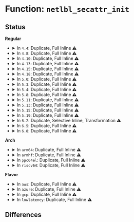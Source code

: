 # Function: <code>netlbl_secattr_init</code>

## Status
<b>Regular</b>
<ul>
<li>
<details>
<summary>In <code>4.4</code>: Duplicate, Full Inline ⚠️</summary>

**Collision:** Static Duplication

**Inline:** Full

**Transformation:** False

**Instances:**

```
In security/selinux/netlabel.c (ffffffff8135d482)
Location: include/net/netlabel.h:301
Inline: True
Inline callers:
  - security/selinux/netlabel.c:selinux_netlbl_skbuff_getsid
  - security/selinux/netlabel.c:selinux_netlbl_skbuff_setsid
  - security/selinux/netlabel.c:selinux_netlbl_inet_conn_request
  - security/selinux/netlabel.c:selinux_netlbl_sock_rcv_skb
  - security/selinux/netlabel.c:selinux_netlbl_socket_setsockopt
```
```
In security/smack/smack_lsm.c (ffffffff81360f36)
Location: include/net/netlabel.h:301
Inline: True
Inline callers:
  - security/smack/smack_lsm.c:smack_socket_getpeersec_dgram
  - security/smack/smack_lsm.c:smack_inet_conn_request
  - security/smack/smack_lsm.c:smack_socket_sock_rcv_skb
```
</details>
</li>
<li>
<details>
<summary>In <code>4.8</code>: Duplicate, Full Inline ⚠️</summary>

**Collision:** Static Duplication

**Inline:** Full

**Transformation:** False

**Instances:**

```
In security/selinux/netlabel.c (ffffffff81393a91)
Location: include/net/netlabel.h:361
Inline: True
Inline callers:
  - security/selinux/netlabel.c:selinux_netlbl_socket_setsockopt
  - security/selinux/netlabel.c:selinux_netlbl_sock_rcv_skb
  - security/selinux/netlabel.c:selinux_netlbl_inet_conn_request
  - security/selinux/netlabel.c:selinux_netlbl_skbuff_setsid
  - security/selinux/netlabel.c:selinux_netlbl_skbuff_getsid
```
```
In security/smack/smack_lsm.c (ffffffff813981de)
Location: include/net/netlabel.h:361
Inline: True
Inline callers:
  - security/smack/smack_lsm.c:smack_inet_conn_request
  - security/smack/smack_lsm.c:smack_socket_getpeersec_dgram
  - security/smack/smack_lsm.c:smack_socket_sock_rcv_skb
```
</details>
</li>
<li>
<details>
<summary>In <code>4.10</code>: Duplicate, Full Inline ⚠️</summary>

**Collision:** Static Duplication

**Inline:** Full

**Transformation:** False

**Instances:**

```
In security/selinux/netlabel.c (ffffffff813aa6b1)
Location: include/net/netlabel.h:361
Inline: True
Inline callers:
  - security/selinux/netlabel.c:selinux_netlbl_socket_setsockopt
  - security/selinux/netlabel.c:selinux_netlbl_sock_rcv_skb
  - security/selinux/netlabel.c:selinux_netlbl_inet_conn_request
  - security/selinux/netlabel.c:selinux_netlbl_skbuff_setsid
  - security/selinux/netlabel.c:selinux_netlbl_skbuff_getsid
```
```
In security/smack/smack_lsm.c (ffffffff813aedbe)
Location: include/net/netlabel.h:361
Inline: True
Inline callers:
  - security/smack/smack_lsm.c:smack_inet_conn_request
  - security/smack/smack_lsm.c:smack_socket_getpeersec_dgram
  - security/smack/smack_lsm.c:smack_socket_sock_rcv_skb
```
</details>
</li>
<li>
<details>
<summary>In <code>4.13</code>: Duplicate, Full Inline ⚠️</summary>

**Collision:** Static Duplication

**Inline:** Full

**Transformation:** False

**Instances:**

```
In security/selinux/netlabel.c (ffffffff813c109b)
Location: include/net/netlabel.h:361
Inline: True
Inline callers:
  - security/selinux/netlabel.c:selinux_netlbl_socket_setsockopt
  - security/selinux/netlabel.c:selinux_netlbl_sock_rcv_skb
  - security/selinux/netlabel.c:selinux_netlbl_inet_conn_request
  - security/selinux/netlabel.c:selinux_netlbl_skbuff_setsid
  - security/selinux/netlabel.c:selinux_netlbl_skbuff_getsid
```
```
In security/smack/smack_lsm.c (ffffffff813c5353)
Location: include/net/netlabel.h:361
Inline: True
Inline callers:
  - security/smack/smack_lsm.c:smack_inet_conn_request
  - security/smack/smack_lsm.c:smack_socket_getpeersec_dgram
  - security/smack/smack_lsm.c:smack_socket_sock_rcv_skb
```
</details>
</li>
<li>
<details>
<summary>In <code>4.15</code>: Duplicate, Full Inline ⚠️</summary>

**Collision:** Static Duplication

**Inline:** Full

**Transformation:** False

**Instances:**

```
In security/selinux/netlabel.c (ffffffff813e729b)
Location: include/net/netlabel.h:361
Inline: True
Inline callers:
  - security/selinux/netlabel.c:selinux_netlbl_socket_setsockopt
  - security/selinux/netlabel.c:selinux_netlbl_sock_rcv_skb
  - security/selinux/netlabel.c:selinux_netlbl_inet_conn_request
  - security/selinux/netlabel.c:selinux_netlbl_skbuff_setsid
  - security/selinux/netlabel.c:selinux_netlbl_skbuff_getsid
```
```
In security/smack/smack_lsm.c (ffffffff813eb423)
Location: include/net/netlabel.h:361
Inline: True
Inline callers:
  - security/smack/smack_lsm.c:smack_inet_conn_request
  - security/smack/smack_lsm.c:smack_socket_getpeersec_dgram
  - security/smack/smack_lsm.c:smack_socket_sock_rcv_skb
```
</details>
</li>
<li>
<details>
<summary>In <code>4.18</code>: Duplicate, Full Inline ⚠️</summary>

**Collision:** Static Duplication

**Inline:** Full

**Transformation:** False

**Instances:**

```
In security/selinux/netlabel.c (ffffffff81418204)
Location: include/net/netlabel.h:361
Inline: True
Inline callers:
  - security/selinux/netlabel.c:selinux_netlbl_socket_setsockopt
  - security/selinux/netlabel.c:selinux_netlbl_sock_rcv_skb
  - security/selinux/netlabel.c:selinux_netlbl_inet_conn_request
  - security/selinux/netlabel.c:selinux_netlbl_sctp_assoc_request
  - security/selinux/netlabel.c:selinux_netlbl_skbuff_setsid
  - security/selinux/netlabel.c:selinux_netlbl_skbuff_getsid
```
```
In security/smack/smack_lsm.c (ffffffff8141cd5c)
Location: include/net/netlabel.h:361
Inline: True
Inline callers:
  - security/smack/smack_lsm.c:smack_inet_conn_request
  - security/smack/smack_lsm.c:smack_socket_getpeersec_dgram
  - security/smack/smack_lsm.c:smack_socket_sock_rcv_skb
```
</details>
</li>
<li>
<details>
<summary>In <code>5.0</code>: Duplicate, Full Inline ⚠️</summary>

**Collision:** Static Duplication

**Inline:** Full

**Transformation:** False

**Instances:**

```
In security/selinux/netlabel.c (ffffffff8143478b)
Location: include/net/netlabel.h:361
Inline: True
Inline callers:
  - security/selinux/netlabel.c:selinux_netlbl_socket_setsockopt
  - security/selinux/netlabel.c:selinux_netlbl_sock_rcv_skb
  - security/selinux/netlabel.c:selinux_netlbl_inet_conn_request
  - security/selinux/netlabel.c:selinux_netlbl_sctp_assoc_request
  - security/selinux/netlabel.c:selinux_netlbl_skbuff_setsid
  - security/selinux/netlabel.c:selinux_netlbl_skbuff_getsid
```
```
In security/smack/smack_lsm.c (ffffffff81438693)
Location: include/net/netlabel.h:361
Inline: True
Inline callers:
  - security/smack/smack_lsm.c:smack_inet_conn_request
  - security/smack/smack_lsm.c:smack_socket_getpeersec_dgram
  - security/smack/smack_lsm.c:smack_socket_sock_rcv_skb
```
</details>
</li>
<li>
<details>
<summary>In <code>5.3</code>: Duplicate, Full Inline ⚠️</summary>

**Collision:** Static Duplication

**Inline:** Full

**Transformation:** False

**Instances:**

```
In security/selinux/netlabel.c (ffffffff8146223c)
Location: include/net/netlabel.h:347
Inline: True
Inline callers:
  - security/selinux/netlabel.c:selinux_netlbl_socket_setsockopt
  - security/selinux/netlabel.c:selinux_netlbl_sock_rcv_skb
  - security/selinux/netlabel.c:selinux_netlbl_inet_conn_request
  - security/selinux/netlabel.c:selinux_netlbl_sctp_assoc_request
  - security/selinux/netlabel.c:selinux_netlbl_skbuff_setsid
  - security/selinux/netlabel.c:selinux_netlbl_skbuff_getsid
```
```
In security/smack/smack_lsm.c (ffffffff814662f6)
Location: include/net/netlabel.h:347
Inline: True
Inline callers:
  - security/smack/smack_lsm.c:smack_inet_conn_request
  - security/smack/smack_lsm.c:smack_socket_getpeersec_dgram
  - security/smack/smack_lsm.c:smack_socket_sock_rcv_skb
```
</details>
</li>
<li>
<details>
<summary>In <code>5.4</code>: Duplicate, Full Inline ⚠️</summary>

**Collision:** Static Duplication

**Inline:** Full

**Transformation:** False

**Instances:**

```
In security/selinux/netlabel.c (ffffffff8147bfeb)
Location: include/net/netlabel.h:347
Inline: True
Inline callers:
  - security/selinux/netlabel.c:selinux_netlbl_socket_setsockopt
  - security/selinux/netlabel.c:selinux_netlbl_sock_rcv_skb
  - security/selinux/netlabel.c:selinux_netlbl_inet_conn_request
  - security/selinux/netlabel.c:selinux_netlbl_sctp_assoc_request
  - security/selinux/netlabel.c:selinux_netlbl_skbuff_setsid
  - security/selinux/netlabel.c:selinux_netlbl_skbuff_getsid
```
```
In security/smack/smack_lsm.c (ffffffff814800d6)
Location: include/net/netlabel.h:347
Inline: True
Inline callers:
  - security/smack/smack_lsm.c:smack_inet_conn_request
  - security/smack/smack_lsm.c:smack_socket_getpeersec_dgram
  - security/smack/smack_lsm.c:smack_socket_sock_rcv_skb
```
</details>
</li>
<li>
<details>
<summary>In <code>5.8</code>: Duplicate, Full Inline ⚠️</summary>

**Collision:** Static Duplication

**Inline:** Full

**Transformation:** False

**Instances:**

```
In security/selinux/netlabel.c (ffffffff814d163b)
Location: include/net/netlabel.h:347
Inline: True
Inline callers:
  - security/selinux/netlabel.c:selinux_netlbl_socket_setsockopt
  - security/selinux/netlabel.c:selinux_netlbl_sock_rcv_skb
  - security/selinux/netlabel.c:selinux_netlbl_inet_conn_request
  - security/selinux/netlabel.c:selinux_netlbl_sctp_assoc_request
  - security/selinux/netlabel.c:selinux_netlbl_skbuff_setsid
  - security/selinux/netlabel.c:selinux_netlbl_skbuff_getsid
```
```
In security/smack/smack_lsm.c (ffffffff814d6733)
Location: include/net/netlabel.h:347
Inline: True
Inline callers:
  - security/smack/smack_lsm.c:smack_inet_conn_request
  - security/smack/smack_lsm.c:smack_socket_getpeersec_dgram
  - security/smack/smack_lsm.c:smack_socket_sock_rcv_skb
```
</details>
</li>
<li>
<details>
<summary>In <code>5.11</code>: Duplicate, Full Inline ⚠️</summary>

**Collision:** Static Duplication

**Inline:** Full

**Transformation:** False

**Instances:**

```
In security/selinux/netlabel.c (ffffffff814eeb4b)
Location: include/net/netlabel.h:347
Inline: True
Inline callers:
  - security/selinux/netlabel.c:selinux_netlbl_socket_setsockopt
  - security/selinux/netlabel.c:selinux_netlbl_sock_rcv_skb
  - security/selinux/netlabel.c:selinux_netlbl_inet_conn_request
  - security/selinux/netlabel.c:selinux_netlbl_sctp_assoc_request
  - security/selinux/netlabel.c:selinux_netlbl_skbuff_setsid
  - security/selinux/netlabel.c:selinux_netlbl_skbuff_getsid
```
```
In security/smack/smack_lsm.c (ffffffff814f0487)
Location: include/net/netlabel.h:347
Inline: True
Inline callers:
  - security/smack/smack_lsm.c:smack_from_netlbl
```
</details>
</li>
<li>
<details>
<summary>In <code>5.13</code>: Duplicate, Full Inline ⚠️</summary>

**Collision:** Static Duplication

**Inline:** Full

**Transformation:** False

**Instances:**

```
In security/selinux/netlabel.c (ffffffff814f58ab)
Location: include/net/netlabel.h:347
Inline: True
Inline callers:
  - security/selinux/netlabel.c:selinux_netlbl_socket_setsockopt
  - security/selinux/netlabel.c:selinux_netlbl_sock_rcv_skb
  - security/selinux/netlabel.c:selinux_netlbl_inet_conn_request
  - security/selinux/netlabel.c:selinux_netlbl_sctp_assoc_request
  - security/selinux/netlabel.c:selinux_netlbl_skbuff_setsid
  - security/selinux/netlabel.c:selinux_netlbl_skbuff_getsid
```
```
In security/smack/smack_lsm.c (ffffffff814f7407)
Location: include/net/netlabel.h:347
Inline: True
Inline callers:
  - security/smack/smack_lsm.c:smack_from_netlbl
```
</details>
</li>
<li>
<details>
<summary>In <code>5.15</code>: Duplicate, Full Inline ⚠️</summary>

**Collision:** Static Duplication

**Inline:** Full

**Transformation:** False

**Instances:**

```
In security/selinux/netlabel.c (ffffffff815502ab)
Location: include/net/netlabel.h:347
Inline: True
Inline callers:
  - security/selinux/netlabel.c:selinux_netlbl_socket_setsockopt
  - security/selinux/netlabel.c:selinux_netlbl_sock_rcv_skb
  - security/selinux/netlabel.c:selinux_netlbl_inet_conn_request
  - security/selinux/netlabel.c:selinux_netlbl_sctp_assoc_request
  - security/selinux/netlabel.c:selinux_netlbl_skbuff_setsid
  - security/selinux/netlabel.c:selinux_netlbl_skbuff_getsid
```
```
In security/smack/smack_lsm.c (ffffffff81551fa7)
Location: include/net/netlabel.h:347
Inline: True
Inline callers:
  - security/smack/smack_lsm.c:smack_from_netlbl
```
</details>
</li>
<li>
<details>
<summary>In <code>5.19</code>: Duplicate, Full Inline ⚠️</summary>

**Collision:** Static Duplication

**Inline:** Full

**Transformation:** False

**Instances:**

```
In security/selinux/netlabel.c (ffffffff815e9733)
Location: include/net/netlabel.h:347
Inline: True
Inline callers:
  - security/selinux/netlabel.c:selinux_netlbl_socket_setsockopt
  - security/selinux/netlabel.c:selinux_netlbl_sock_rcv_skb
  - security/selinux/netlabel.c:selinux_netlbl_inet_conn_request
  - security/selinux/netlabel.c:selinux_netlbl_sctp_assoc_request
  - security/selinux/netlabel.c:selinux_netlbl_skbuff_setsid
  - security/selinux/netlabel.c:selinux_netlbl_skbuff_getsid
```
```
In security/smack/smack_lsm.c (ffffffff815eb997)
Location: include/net/netlabel.h:347
Inline: True
Inline callers:
  - security/smack/smack_lsm.c:smack_from_netlbl
```
</details>
</li>
<li>
<details>
<summary>In <code>6.2</code>: Duplicate, Selective Inline, Transformation ⚠️</summary>

**Collision:** Static Duplication

**Inline:** Selective

**Transformation:** True

**Instances:**

```
In security/selinux/netlabel.c (ffffffff81699073)
Location: include/net/netlabel.h:347
Inline: True
Inline callers:
  - security/selinux/netlabel.c:selinux_netlbl_socket_setsockopt
  - security/selinux/netlabel.c:selinux_netlbl_sock_rcv_skb
  - security/selinux/netlabel.c:selinux_netlbl_inet_conn_request
  - security/selinux/netlabel.c:selinux_netlbl_sctp_assoc_request
  - security/selinux/netlabel.c:selinux_netlbl_skbuff_setsid
  - security/selinux/netlabel.c:selinux_netlbl_skbuff_getsid
```
```
In security/smack/smack_lsm.c (ffffffff8169b5b7)
Location: include/net/netlabel.h:347
Inline: True
Inline callers:
  - security/smack/smack_lsm.c:smack_from_netlbl
```
**Symbols:**

```
ffffffff81698270-ffffffff81698280: netlbl_secattr_init.part.0 (STB_LOCAL)
```
</details>
</li>
<li>
<details>
<summary>In <code>6.5</code>: Duplicate, Full Inline ⚠️</summary>

**Collision:** Static Duplication

**Inline:** Full

**Transformation:** False

**Instances:**

```
In security/selinux/netlabel.c (ffffffff816d1523)
Location: include/net/netlabel.h:347
Inline: True
Inline callers:
  - security/selinux/netlabel.c:selinux_netlbl_socket_setsockopt
  - security/selinux/netlabel.c:selinux_netlbl_sock_rcv_skb
  - security/selinux/netlabel.c:selinux_netlbl_inet_conn_request
  - security/selinux/netlabel.c:selinux_netlbl_sctp_assoc_request
  - security/selinux/netlabel.c:selinux_netlbl_skbuff_setsid
  - security/selinux/netlabel.c:selinux_netlbl_skbuff_getsid
```
```
In security/smack/smack_lsm.c (ffffffff816d3dc7)
Location: include/net/netlabel.h:347
Inline: True
Inline callers:
  - security/smack/smack_lsm.c:smack_from_netlbl
```
</details>
</li>
<li>
<details>
<summary>In <code>6.8</code>: Duplicate, Full Inline ⚠️</summary>

**Collision:** Static Duplication

**Inline:** Full

**Transformation:** False

**Instances:**

```
In security/selinux/netlabel.c (ffffffff8170db53)
Location: include/net/netlabel.h:347
Inline: True
Inline callers:
  - security/selinux/netlabel.c:selinux_netlbl_socket_setsockopt
  - security/selinux/netlabel.c:selinux_netlbl_sock_rcv_skb
  - security/selinux/netlabel.c:selinux_netlbl_inet_conn_request
  - security/selinux/netlabel.c:selinux_netlbl_sctp_assoc_request
  - security/selinux/netlabel.c:selinux_netlbl_skbuff_setsid
  - security/selinux/netlabel.c:selinux_netlbl_skbuff_getsid
```
```
In security/smack/smack_lsm.c (ffffffff81711a75)
Location: include/net/netlabel.h:347
Inline: True
Inline callers:
  - security/smack/smack_lsm.c:smack_from_netlbl
```
</details>
</li>
</ul>
<b>Arch</b>
<ul>
<li>
<details>
<summary>In <code>arm64</code>: Duplicate, Full Inline ⚠️</summary>

**Collision:** Static Duplication

**Inline:** Full

**Transformation:** False

**Instances:**

```
In security/selinux/netlabel.c (ffff80001056cb70)
Location: include/net/netlabel.h:347
Inline: True
Inline callers:
  - security/selinux/netlabel.c:selinux_netlbl_socket_setsockopt
  - security/selinux/netlabel.c:selinux_netlbl_sock_rcv_skb
  - security/selinux/netlabel.c:selinux_netlbl_inet_conn_request
  - security/selinux/netlabel.c:selinux_netlbl_sctp_assoc_request
  - security/selinux/netlabel.c:selinux_netlbl_skbuff_setsid
  - security/selinux/netlabel.c:selinux_netlbl_skbuff_getsid
```
```
In security/smack/smack_lsm.c (ffff800010571874)
Location: include/net/netlabel.h:347
Inline: True
Inline callers:
  - security/smack/smack_lsm.c:smack_inet_conn_request
  - security/smack/smack_lsm.c:smack_socket_getpeersec_dgram
  - security/smack/smack_lsm.c:smack_socket_sock_rcv_skb
```
</details>
</li>
<li>
<details>
<summary>In <code>armhf</code>: Duplicate, Full Inline ⚠️</summary>

**Collision:** Static Duplication

**Inline:** Full

**Transformation:** False

**Instances:**

```
In security/selinux/netlabel.c (c07203c0)
Location: include/net/netlabel.h:347
Inline: True
Inline callers:
  - security/selinux/netlabel.c:selinux_netlbl_socket_setsockopt
  - security/selinux/netlabel.c:selinux_netlbl_sock_rcv_skb
  - security/selinux/netlabel.c:selinux_netlbl_inet_conn_request
  - security/selinux/netlabel.c:selinux_netlbl_sctp_assoc_request
  - security/selinux/netlabel.c:selinux_netlbl_skbuff_setsid
  - security/selinux/netlabel.c:selinux_netlbl_skbuff_getsid
```
```
In security/smack/smack_lsm.c (c0724b08)
Location: include/net/netlabel.h:347
Inline: True
Inline callers:
  - security/smack/smack_lsm.c:smack_inet_conn_request
  - security/smack/smack_lsm.c:smack_socket_getpeersec_dgram
  - security/smack/smack_lsm.c:smack_socket_sock_rcv_skb
```
</details>
</li>
<li>
<details>
<summary>In <code>ppc64el</code>: Duplicate, Full Inline ⚠️</summary>

**Collision:** Static Duplication

**Inline:** Full

**Transformation:** False

**Instances:**

```
In security/selinux/netlabel.c (c0000000006d10a8)
Location: include/net/netlabel.h:347
Inline: True
Inline callers:
  - security/selinux/netlabel.c:selinux_netlbl_socket_setsockopt
  - security/selinux/netlabel.c:selinux_netlbl_sock_rcv_skb
  - security/selinux/netlabel.c:selinux_netlbl_inet_conn_request
  - security/selinux/netlabel.c:selinux_netlbl_sctp_assoc_request
  - security/selinux/netlabel.c:selinux_netlbl_skbuff_setsid
  - security/selinux/netlabel.c:selinux_netlbl_skbuff_getsid
```
```
In security/smack/smack_lsm.c (c0000000006d864c)
Location: include/net/netlabel.h:347
Inline: True
Inline callers:
  - security/smack/smack_lsm.c:smack_inet_conn_request
  - security/smack/smack_lsm.c:smack_socket_getpeersec_dgram
  - security/smack/smack_lsm.c:smack_socket_sock_rcv_skb
```
</details>
</li>
<li>
<details>
<summary>In <code>riscv64</code>: Duplicate, Full Inline ⚠️</summary>

**Collision:** Static Duplication

**Inline:** Full

**Transformation:** False

**Instances:**

```
In security/selinux/netlabel.c (ffffffe0003c1546)
Location: include/net/netlabel.h:347
Inline: True
Inline callers:
  - security/selinux/netlabel.c:selinux_netlbl_socket_setsockopt
  - security/selinux/netlabel.c:selinux_netlbl_sock_rcv_skb
  - security/selinux/netlabel.c:selinux_netlbl_inet_conn_request
  - security/selinux/netlabel.c:selinux_netlbl_sctp_assoc_request
  - security/selinux/netlabel.c:selinux_netlbl_skbuff_setsid
  - security/selinux/netlabel.c:selinux_netlbl_skbuff_getsid
```
```
In security/smack/smack_lsm.c (ffffffe0003c59ce)
Location: include/net/netlabel.h:347
Inline: True
Inline callers:
  - security/smack/smack_lsm.c:smack_inet_conn_request
  - security/smack/smack_lsm.c:smack_socket_getpeersec_dgram
  - security/smack/smack_lsm.c:smack_socket_sock_rcv_skb
```
</details>
</li>
</ul>
<b>Flavor</b>
<ul>
<li>
<details>
<summary>In <code>aws</code>: Duplicate, Full Inline ⚠️</summary>

**Collision:** Static Duplication

**Inline:** Full

**Transformation:** False

**Instances:**

```
In security/selinux/netlabel.c (ffffffff814745cb)
Location: include/net/netlabel.h:347
Inline: True
Inline callers:
  - security/selinux/netlabel.c:selinux_netlbl_socket_setsockopt
  - security/selinux/netlabel.c:selinux_netlbl_sock_rcv_skb
  - security/selinux/netlabel.c:selinux_netlbl_inet_conn_request
  - security/selinux/netlabel.c:selinux_netlbl_sctp_assoc_request
  - security/selinux/netlabel.c:selinux_netlbl_skbuff_setsid
  - security/selinux/netlabel.c:selinux_netlbl_skbuff_getsid
```
```
In security/smack/smack_lsm.c (ffffffff814786b6)
Location: include/net/netlabel.h:347
Inline: True
Inline callers:
  - security/smack/smack_lsm.c:smack_inet_conn_request
  - security/smack/smack_lsm.c:smack_socket_getpeersec_dgram
  - security/smack/smack_lsm.c:smack_socket_sock_rcv_skb
```
</details>
</li>
<li>
<details>
<summary>In <code>azure</code>: Duplicate, Full Inline ⚠️</summary>

**Collision:** Static Duplication

**Inline:** Full

**Transformation:** False

**Instances:**

```
In security/selinux/netlabel.c (ffffffff81464feb)
Location: include/net/netlabel.h:347
Inline: True
Inline callers:
  - security/selinux/netlabel.c:selinux_netlbl_socket_setsockopt
  - security/selinux/netlabel.c:selinux_netlbl_sock_rcv_skb
  - security/selinux/netlabel.c:selinux_netlbl_inet_conn_request
  - security/selinux/netlabel.c:selinux_netlbl_sctp_assoc_request
  - security/selinux/netlabel.c:selinux_netlbl_skbuff_setsid
  - security/selinux/netlabel.c:selinux_netlbl_skbuff_getsid
```
```
In security/smack/smack_lsm.c (ffffffff814690d6)
Location: include/net/netlabel.h:347
Inline: True
Inline callers:
  - security/smack/smack_lsm.c:smack_inet_conn_request
  - security/smack/smack_lsm.c:smack_socket_getpeersec_dgram
  - security/smack/smack_lsm.c:smack_socket_sock_rcv_skb
```
</details>
</li>
<li>
<details>
<summary>In <code>gcp</code>: Duplicate, Full Inline ⚠️</summary>

**Collision:** Static Duplication

**Inline:** Full

**Transformation:** False

**Instances:**

```
In security/selinux/netlabel.c (ffffffff8147066b)
Location: include/net/netlabel.h:347
Inline: True
Inline callers:
  - security/selinux/netlabel.c:selinux_netlbl_socket_setsockopt
  - security/selinux/netlabel.c:selinux_netlbl_sock_rcv_skb
  - security/selinux/netlabel.c:selinux_netlbl_inet_conn_request
  - security/selinux/netlabel.c:selinux_netlbl_sctp_assoc_request
  - security/selinux/netlabel.c:selinux_netlbl_skbuff_setsid
  - security/selinux/netlabel.c:selinux_netlbl_skbuff_getsid
```
```
In security/smack/smack_lsm.c (ffffffff81474756)
Location: include/net/netlabel.h:347
Inline: True
Inline callers:
  - security/smack/smack_lsm.c:smack_inet_conn_request
  - security/smack/smack_lsm.c:smack_socket_getpeersec_dgram
  - security/smack/smack_lsm.c:smack_socket_sock_rcv_skb
```
</details>
</li>
<li>
<details>
<summary>In <code>lowlatency</code>: Duplicate, Full Inline ⚠️</summary>

**Collision:** Static Duplication

**Inline:** Full

**Transformation:** False

**Instances:**

```
In security/selinux/netlabel.c (ffffffff81487edb)
Location: include/net/netlabel.h:347
Inline: True
Inline callers:
  - security/selinux/netlabel.c:selinux_netlbl_socket_setsockopt
  - security/selinux/netlabel.c:selinux_netlbl_sock_rcv_skb
  - security/selinux/netlabel.c:selinux_netlbl_inet_conn_request
  - security/selinux/netlabel.c:selinux_netlbl_sctp_assoc_request
  - security/selinux/netlabel.c:selinux_netlbl_skbuff_setsid
  - security/selinux/netlabel.c:selinux_netlbl_skbuff_getsid
```
```
In security/smack/smack_lsm.c (ffffffff8148c0a3)
Location: include/net/netlabel.h:347
Inline: True
Inline callers:
  - security/smack/smack_lsm.c:smack_inet_conn_request
  - security/smack/smack_lsm.c:smack_socket_getpeersec_dgram
  - security/smack/smack_lsm.c:smack_socket_sock_rcv_skb
```
</details>
</li>
</ul>

## Differences
